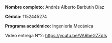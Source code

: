 **Nombre completo:** Andrés Alberto Barbutín Díaz  

**Cédula:** 1152445274

**Programa académico:** Ingeniería Mecánica

Video entrega N°2: https://youtu.be/VA6beG7ZdIs
